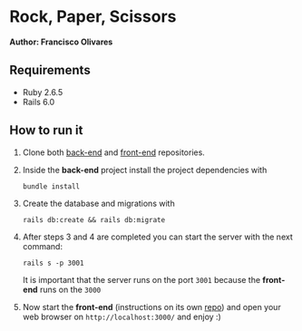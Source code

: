 # Rock, Paper, Scissors
**Author: Francisco Olivares**

## Requirements
- Ruby 2.6.5
- Rails 6.0

## How to run it
1. Clone both [back-end](https://github.com/fco96/cachipun-api) and [front-end](https://github.com/fco96/cachipun-front) repositories.
2. Inside the **back-end** project install the project dependencies with
    ```
    bundle install
    ```
3. Create the database and migrations with
    ```
    rails db:create && rails db:migrate
    ```
4. After steps 3 and 4 are completed you can start the server with the next command:
    ```
    rails s -p 3001
    ```
    It is important that the server runs on the port `3001` because the **front-end** runs on the `3000`

5. Now start the **front-end** (instructions on its own [repo](https://github.com/fco96/cachipun-front)) and open your web browser on `http://localhost:3000/` and enjoy :) 
